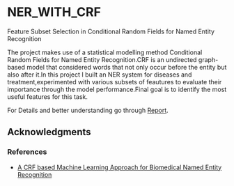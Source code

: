 # NER_WITH_CRF
Feature Subset Selection in Conditional Random Fields for Named Entity Recognition

The project makes use of a statistical modelling method Conditional Random Fields
for Named Entity Recognition.CRF is an undirected graph-based model that considered words that not only occur before the entity but also after it.In this project I built an NER system for diseases and treatment,experimented with various subsets of feautures to
evaluate their importance through the model performance.Final goal is to identify the most useful features for this task.

For Details and better understanding go through [Report](https://github.com/venkma/NER_WITH_CRF/blob/master/Detailed_Report_NER_FINAL.pdf).


## Acknowledgments
### References
- [A CRF based Machine Learning Approach for
Biomedical Named Entity Recognition](https://ieeexplore.ieee.org/document/8057560)


